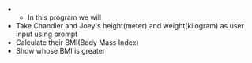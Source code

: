 * * In this program we will  
* Take Chandler and Joey's height(meter) and weight(kilogram) as user input using prompt
* Calculate their BMI(Body Mass Index)
* Show whose BMI is greater